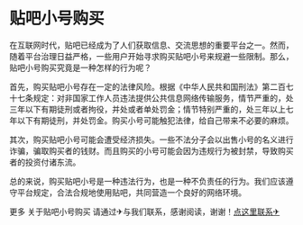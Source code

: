 # 贴吧小号购买

在互联网时代，贴吧已经成为了人们获取信息、交流思想的重要平台之一。然而，随着平台治理日益严格，一些用户开始寻求购买贴吧小号来规避一些限制。那么，贴吧小号购买究竟是一种怎样的行为呢？

首先，购买贴吧小号存在一定的法律风险。根据《中华人民共和国刑法》第二百七十七条规定：对非国家工作人员违法提供公共信息网络传输服务，情节严重的，处三年以下有期徒刑或者拘役，并处或者单处罚金；情节特别严重的，处三年以上七年以下有期徒刑，并处罚金。购买小号可能触犯法律，给自己带来不必要的麻烦。

其次，购买贴吧小号可能会遭受经济损失。一些不法分子会以出售小号的名义进行诈骗，骗取购买者的钱财。而且购买的小号可能会因为违规行为被封禁，导致购买者的投资付诸东流。

总的来说，购买贴吧小号是一种违法行为，也是一种不负责任的行为。我们应该遵守平台规定，合法合规地使用贴吧，共同营造一个良好的网络环境。

更多 关于贴吧小号购买 请通过✈与我们联系，感谢阅读，谢谢！[点这里联系✈](https://lm.k02.cc)